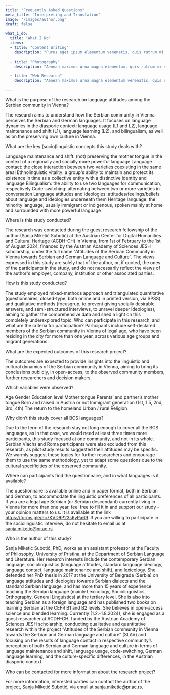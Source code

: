 ```yaml
---
title: "Frequently Asked Questions"
meta_title: "Interpreting and Translation"
image: "/images/author.png"
draft: false

what_i_do:
  title: "What I Do"
  items:
  - title: "Content Writing"
    description: "Purus eget ipsum elementum venenatis, quis rutrum mi semper nonpurus eget ipsum elementum venenatis."
  
  - title: "Photography"
    description: "Aenean maximus urna magna elementum, quis rutrum mi semper non purus eget ipsum venenatis."
  
  - title: "Web Research"
    description: "Aenean maximus urna magna elementum venenatis, quis semper non purus eget ipsum venenatis."

---
```


What is the purpose of the research on language attitudes among the Serbian community in Vienna?

The research aims to understand how the Serbian community in Vienna perceives the Serbian and German languages. It focuses on language dynamics in the diasporic context: language usage (L1 and L2), language maintenance and shift (L1), language learning (L2), and bilingualism, as well as on the preserving own culture in Vienna.

What are the key (socio)linguistic concepts this study deals with?

Language maintenance and shift: (not) preserving the mother tongue in the context of a regionally and socially more powerful language
Language contact: the close interaction between two varieties coexisting in the same areal
Ethnolinguistic vitality: a group's ability to maintain and protect its existence in time as a collective entity with a distinctive identity and language
Bilingualism: the ability to use two languages for communication, respectively
Code-switching: alternating between two or more varieties in conversation
Language attitudes and ideologies: attitudes/feelings/beliefs about language and ideologies underneath them
Heritage language: the minority language, usually immigrant or indigenous, spoken mainly at home and surrounded with more powerful language

Where is this study conducted?

The research was conducted during the guest research fellowship of the author (Sanja Miketić Subotić) at the Austrian Center for Digital Humanities and Cultural Heritage (ACDH-CH) in Vienna, from 1st of February to the 1st of August 2024, financed by the Austrian Academy of Sciences JESH scholarship, under the full name “Attitudes of the Serbian Community in Vienna towards Serbian and German Language and Culture”. The views expressed in this study are solely that of the author, or, if quoted, the ones of the participants in the study, and do not necessarily reflect the views of the author's employer, company, institution or other associated parties.

How is this study conducted?

The study employed mixed-methods approach and triangulated quantitative (questionnaires, closed-type, both online and in printed version, via SPSS) and qualitative methods (focusgrup, to prevent giving socially desirable answers, and semi-structured interviews, to unravel deeper ideologies), aiming to gather the comprehensive data and shed a light on this completely underexplored topic.
Who can participate in this research, and what are the criteria for participation?
Participants include self-declared members of the Serbian community in Vienna of legal age, who have been residing in the city for more than one year, across various age groups and migrant generations.

What are the expected outcomes of this research project?

The outcomes are expected to provide insights into the linguistic and cultural dynamics of the Serbian community in Vienna, aiming to bring its conclusions publicly, in open-access, to the observed community members, further researchers and decision makers.

Which variables were observed?

Age
Gender
Education level
Mother tongue
Parents’ and partner’s mother tongue
Born and raised in Austria or not
Immigrant generation (1st, 1.5, 2nd, 3rd, 4th) 
The return to the homeland
Urban / rural
Religion

Why didn’t this study cover all BCS languages?

Due to the term of the research stay not long enough to cover all the BCS languages, as in that case, we would need at least three times more participants, this study focused at one community, and not in its whole. Serbian Vlachs and Roma participants were also excluded from this research, as pilot study results suggested their attitudes may be specific. We warmly suggest these topics for further researchers and encourage them to use the same methodology, yet to adapt some questions due to the cultural specificities of the observed community.

Where can participants find the questionnaire, and in what languages is it available?

The questionnaire is available online and in paper format, both in Serbian and German, to accommodate the linguistic preferences of all participants. If you are a legal age Serbian (or Serbian descendant) currently living in Vienna for more than one year, feel free to fill it in and support our study - your opinion matters to us. It is available at the link https://forms.gle/ec7KVD9P23s6yPa69. If you are willing to participate in the sociolinguistic interview, do not hesitate to email us at sanja.miketic@pr.ac.rs.

Who is the author of this study?

Sanja Miketić Subotić, PhD, works as an assistant professor at the Faculty of Philosophy, University of Pristina, at the Department of Serbian Language and Literature. Her research interests include the contemporary Serbian language, sociolinguistics (language attitudes, standard language ideology, language contact, language maintenance and shift), and lexicology. She defended her PhD thesis in 2017 at the University of Belgrade (Serbia) on language attitudes and ideologies towards Serbian dialects and the standard Serbian language, and has more than 15 years of experience teaching the Serbian language (mainly Lexicology, Sociolinguistics, Orthography, General Linguistics) at the tertiary level. She is also into teaching Serbian as a foreign language and has published two books on learning Serbian at the CEFR B1 and B2 levels. She believes in open-access science and blended learning.
Currently (1.2.-1.8.2024), she is engaged as a guest researcher at ACDH-CH, funded by the Austrian Academy of Sciences JESH scholarship, conducting qualitative and quantitative research within the project “Attitudes of the Serbian community in Vienna towards the Serbian and German language and culture” (SLAV) and focusing on the results of language contact in respective community’s perception of both Serbian and German language and culture in terms of language maintenance and shift, language usage, code-switching, German language learning, and the culture-specific differences, in the Austrian diasporic context.

Who can be contacted for more information about the research project?

For more information, interested parties can contact the author of the project, Sanja Miketić Subotić, via email at sanja.miketic@pr.ac.rs.

